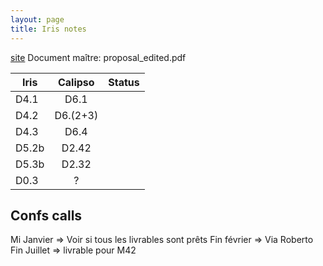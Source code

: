 ```yaml
---
layout: page
title: Iris notes
---
```


[site](//www.anr-iris.fr/)
Document maître: proposal_edited.pdf


| Iris  | Calipso | Status |
|-------|:-------:|--------|
| D4.1  |   D6.1  |        |
| D4.2  | D6.(2+3)|        |
| D4.3  |   D6.4  |        |
| D5.2b |  D2.42  |        |
| D5.3b |  D2.32  |        |
| D0.3  |    ?    |        |

Confs calls
-----------

Mi Janvier => Voir si tous les livrables sont prêts
Fin février => Via Roberto
Fin Juillet => livrable pour M42
